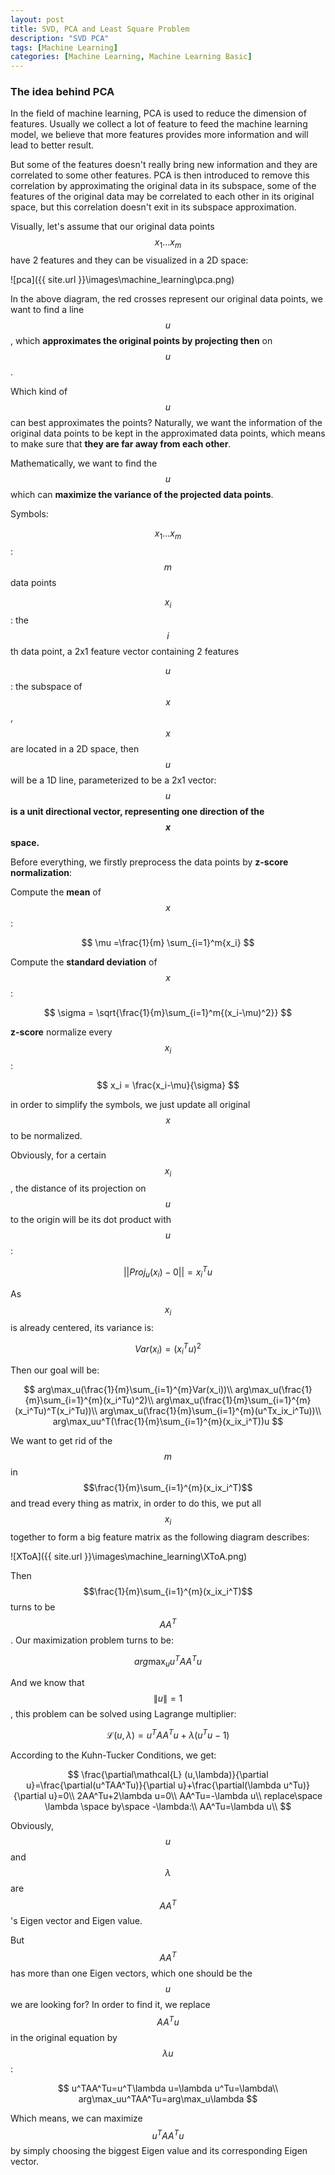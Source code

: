 ```yaml
---
layout: post
title: SVD, PCA and Least Square Problem
description: "SVD PCA"
tags: [Machine Learning]
categories: [Machine Learning, Machine Learning Basic]
---
```


### The idea behind PCA

In the field of machine learning, PCA is used to reduce the dimension of features. Usually we collect a lot of feature to feed the machine learning model, we believe that more features provides more information and will lead to better result.

But some of the features doesn't really bring new information and they are correlated to some other features. PCA is then introduced to remove this correlation by approximating the original data in its subspace, some of the features of the original data may be correlated to each other in its original space, but this correlation doesn't exit in its subspace approximation.

Visually, let's assume that our original data points $$x_1...x_m$$ have 2 features and they can be visualized in a 2D space:

<!-- more -->

![pca]({{ site.url }}\images\machine_learning\pca.png)

In the above diagram, the red crosses represent our original data points, we want to find a line $$u$$, which **approximates the original points by projecting then** on $$u$$.

Which kind of $$u$$ can best approximates the points? Naturally, we want the information of the original data points to be kept in the approximated data points, which means to make sure that **they are far away from each other**.

Mathematically, we want to find the $$u$$ which can **maximize the variance of the projected data points**.

Symbols:

$$x_1 ... x_m$$ : $$m$$ data points

$$x_i$$ : the $$i$$th data point, a 2x1 feature vector containing 2 features

$$u$$ : the subspace of $$x$$, $$x$$ are located in a 2D space, then $$u$$ will be a 1D line, parameterized to be a 2x1 vector: $$u$$ **is a unit directional vector, representing one direction of the $$x$$ space.**

Before everything, we firstly preprocess the data points by **z-score normalization**:

Compute the **mean** of $$x$$:


$$
\mu =\frac{1}{m} \sum_{i=1}^m{x_i}
$$


Compute the **standard deviation** of $$x$$:


$$
\sigma = \sqrt{\frac{1}{m}\sum_{i=1}^m{(x_i-\mu)^2}}
$$


**z-score** normalize every $$x_i$$:


$$
x_i = \frac{x_i-\mu}{\sigma}
$$


in order to simplify the symbols, we just update all original $$x$$ to be normalized.

Obviously, for a certain $$x_i$$, the distance of its projection on $$u$$ to the origin will be its dot product with $$u$$:


$$
||Proj_u(x_i)-0||=x_i^Tu
$$


As $$x_i$$ is already centered, its variance is:


$$
Var(x_i) =(x_i^Tu)^2
$$


Then our goal will be:


$$
arg\max_u(\frac{1}{m}\sum_{i=1}^{m}Var(x_i))\\
arg\max_u(\frac{1}{m}\sum_{i=1}^{m}(x_i^Tu)^2)\\
arg\max_u(\frac{1}{m}\sum_{i=1}^{m}(x_i^Tu)^T(x_i^Tu))\\
arg\max_u(\frac{1}{m}\sum_{i=1}^{m}(u^Tx_ix_i^Tu))\\
arg\max_uu^T(\frac{1}{m}\sum_{i=1}^{m}(x_ix_i^T))u
$$


We want to get rid of the $$m$$ in  $$\frac{1}{m}\sum_{i=1}^{m}(x_ix_i^T)$$ and tread every thing as matrix, in order to do this, we put all $$x_i$$ together to form a big feature matrix as the following diagram describes:

![XToA]({{ site.url }}\images\machine_learning\XToA.png)

Then  $$\frac{1}{m}\sum_{i=1}^{m}(x_ix_i^T)$$ turns to be $$AA^T$$. Our maximization problem turns to be:


$$
arg\max_uu^TAA^Tu
$$


And we know that $$\|u\|=1$$ , this problem can be solved using Lagrange multiplier:


$$
\mathcal{L} (u,\lambda)=u^TAA^Tu+\lambda(u^Tu-1)
$$


According to the Kuhn-Tucker Conditions, we get:


$$
\frac{\partial\mathcal{L} (u,\lambda)}{\partial u}=\frac{\partial(u^TAA^Tu)}{\partial u}+\frac{\partial(\lambda u^Tu)}{\partial u}=0\\
2AA^Tu+2\lambda u=0\\
AA^Tu=-\lambda u\\
replace\space \lambda \space by\space -\lambda:\\
AA^Tu=\lambda u\\
$$



Obviously, $$u$$ and $$\lambda$$ are $$AA^T$$'s Eigen vector and Eigen value.

But $$AA^T$$ has more than one Eigen vectors, which one should be the $$u$$ we are looking for? In order to find it, we replace $$AA^Tu$$ in the original equation by $$\lambda u$$:


$$
u^TAA^Tu=u^T\lambda u=\lambda u^Tu=\lambda\\
arg\max_uu^TAA^Tu=arg\max_u\lambda
$$


Which means, we can maximize $$u^TAA^Tu$$ by simply choosing the biggest Eigen value and its corresponding Eigen vector.











